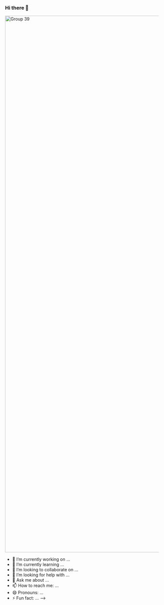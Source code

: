 ### Hi there 👋

<img width="1760" alt="Group 39" src="https://user-images.githubusercontent.com/126014965/220553770-cdf4ac3d-4189-41bc-9348-41ee73189c9e.png">

- 🔭 I’m currently working on ...
- 🌱 I’m currently learning ...
- 👯 I’m looking to collaborate on ...
- 🤔 I’m looking for help with ...
- 💬 Ask me about ...
- 📫 How to reach me: ...
- 😄 Pronouns: ...
- ⚡ Fun fact: ...
-->
